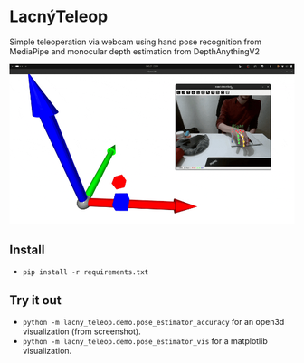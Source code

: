 # LacnýTeleop
Simple teleoperation via webcam using hand pose recognition from MediaPipe and monocular depth estimation from DepthAnythingV2

![](teleop_demo_short.gif)

## Install
- `pip install -r requirements.txt`

## Try it out
- `python -m lacny_teleop.demo.pose_estimator_accuracy` for an open3d visualization (from screenshot).
- `python -m lacny_teleop.demo.pose_estimator_vis` for a matplotlib visualization.
